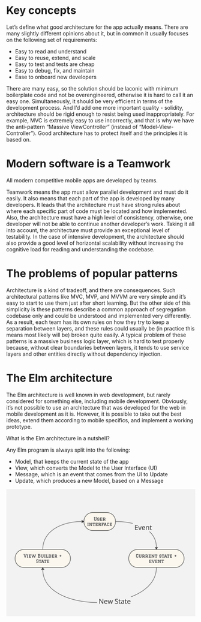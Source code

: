 # Key concepts

Let’s define what good architecture for the app actually means. There are many slightly different opinions about it, but in common it usually focuses on the
following set of requirements:

- Easy to read and understand
- Easy to reuse, extend, and scale
- Easy to test and tests are cheap
- Easy to debug, fix, and maintain
- Ease to onboard new developers

There are many easy, so the solution should be laconic with minimum boilerplate code and not be overengineered, otherwise it is hard to call it an easy one.
Simultaneously, it should be very efficient in terms of the development process. And I’d add one more important quality - solidity, architecture should be
rigid enough to resist being used inappropriately. For example, MVC is extremely easy to use incorrectly, and that is why we have the anti-pattern “Massive
ViewController” (instead of “Model-View-Controller”). Good architecture has to protect itself and the principles it is based on.

# Modern software is a Teamwork

All modern competitive mobile apps are developed by teams.

Teamwork means the app must allow parallel development and must do it easily. It also means that each part of the app is developed by many developers. It leads
that the architecture must have strong rules about where each specific part of code must be located and how implemented. Also, the architecture must have a
high level of consistency, otherwise, one developer will not be able to continue another developer’s work. Taking it all into account, the architecture must
provide an exceptional level of testability. In the case of intensive development, the architecture should also provide a good level of horizontal scalability
without increasing the cognitive load for reading and understanding the codebase. 

# The problems of popular patterns

Architecture is a kind of tradeoff, and there are consequences. Such architectural patterns like MVC, MVP, and MVVM are very simple and it’s easy to start to
use them just after short learning. But the other side of this simplicity is these patterns describe a common approach of segregation codebase only and could
be understood and implemented very differently. As a result, each team has its own rules on how they try to keep a separation between layers, and these rules
could usually be (in practice this means most likely will be) broken quite easily. A typical problem of these patterns is a massive business logic layer, which
is hard to test properly because, without clear boundaries between layers, it tends to use service layers and other entities directly without dependency
injection.

# The Elm architecture

The Elm architecture is well known in web development, but rarely considered for something else, including mobile development. Obviously, it’s not possible to
use an architecture that was developed for the web in mobile development as it is. However, it is possible to take out the best ideas, extend them according to
mobile specifics, and implement a working prototype. 

What is the Elm architecture in a nutshell?

Any Elm program is always split into the following:

- Model, that keeps the current state of the app
- View, which converts the Model to the User Interface (UI)
- Message, which is an event that comes from the UI to Update
- Update, which produces a new Model, based on a Message

![Elm scheme](Images/elm_scheme.jpeg)
